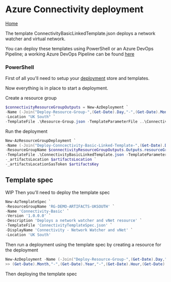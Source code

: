 # Azure Connectivity deployment

[Home](../readme.md)

The template ConnectivityBasicLinkedTemplate.json deploys a network watcher and virtual network. 

You can deploy these templates using PowerShell or an Azure DevOps Pipeline; a working Azure DevOps Pipeline can be found [here](https://github.com/heathen1878/Azure/blob/master/Connectivity/readme.md) 

### PowerShell

First of all you'll need to setup your [deployment](../Deploy/readme.md) store and templates.

Now everything is in place to start a deployment.

Create a resource group

```powershell
$connectivityResourceGroupOutputs = New-AzDeployment `
-Name (-Join("Deploy-Resource-Group-",(Get-Date).Day,"-",(Get-Date).Month,"-",(Get-Date).Year,"-",(Get-Date).Hour,(Get-Date).Minute))`
-Location "UK South" `
-TemplateFile .\Resource-Group.json -TemplateParameterFile ..\Connectivity\Resource-Group.parameters.json
```

Run the deployment

```powershell
New-AzResourceGroupDeployment `
-Name (-Join("Deploy-Conncectivity-Basic-Linked-Template-",(Get-Date).Day,"-",(Get-Date).Month,"-",(Get-Date).Year,"-",(Get-Date).Hour,(Get-Date).Minute)) `
-ResourceGroupName $connectivityResourceGroupOutputs.Outputs.resourceGroup_Name.value `
-TemplateFile .\ConnectivityBasicLinkedTemplate.json -TemplateParameterFile ..\Connectivity\ConnectivityLinkedTemplate.parameters.json `
-_artifactsLocation $artifactsLocation `
-_artifactsLocationSasToken $artifactsKey
```

## Template spec 
WIP
Then you'll need to deploy the template spec

```powershell
New-AzTemplateSpec `
-ResourceGroupName 'RG-DEMO-ARTIFACTS-UKSOUTH' `
-Name 'Connectivity-Basic' `
-Version '1.0.0.0' `
-Description 'Deploys a network watcher and vNet resource' `
-TemplateFile 'ConnectivityTemplateSpec.json' `
-DisplayName 'Connectivity - Network Watcher and vNet' `
-Location 'UK South'
```

Then run a deployment using the template spec by creating a resource for the deployment

```powershell
New-AzDeployment -Name (-Join("Deploy-Resource-Group-",(Get-Date).Day,"-",`
>> (Get-Date).Month,"-",(Get-Date).Year,"-",(Get-Date).Hour,(Get-Date).Minute)) -Location "UK South" -TemplateFile Resource-Group.json -TemplateParameterFile ..\Connectivity\Resource-Group.parameters.json
```

Then deploying the template spec

```powershell



```
